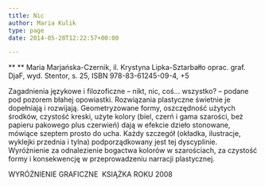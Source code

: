 ```yaml
---
title: Nic
author: Maria Kulik
type: page
date: 2014-05-28T12:22:57+00:00

---
```

** ** Maria Marjańska-Czernik, il. Krystyna Lipka-Sztarbałło oprac. graf. DjaF, wyd. Stentor, s. 25, ISBN 978-83-61245-09-4, +5

Zagadnienia językowe i filozoficzne – nikt, nic, coś… wszystko? – podane pod pozorem błahej opowiastki. Rozwiązania plastyczne świetnie je dopełniają i rozwijają. Geometryzowane formy, oszczędność użytych środków, czystość kreski, użyte kolory (biel, czerń i gama szarości, beż papieru pakowego plus czerwień) dają w efekcie dzieło stonowane, mówiące szeptem prosto do ucha. Każdy szczegół (okładka, ilustracje, wyklejki przednia i tylna) podporządkowany jest tej dyscyplinie. Wyróżnienie za odnalezienie bogactwa kolorów w szarościach, za czystość formy i konsekwencję w przeprowadzeniu narracji plastycznej.

WYRÓŻNIENIE GRAFICZNE  KSIĄŻKA ROKU 2008